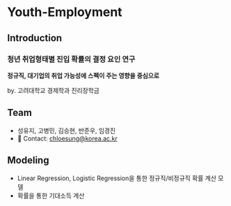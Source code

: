# Youth-Employment
## Introduction
### **청년 취업형태별 진입 확률의 결정 요인 연구**  
**정규직, 대기업의 취업 가능성에 스펙이 주는 영향을 중심으로**  

by. 고려대학교 경제학과 진리장학금   

## Team
* 성유지, 고병민, 김승현, 반준우, 임경진   
* 💬 Contact: chloesung@korea.ac.kr

## Modeling
* Linear Regression, Logistic Regression을 통한 정규직/비정규직 확률 계산 모델
* 확률을 통한 기대소득 계산
